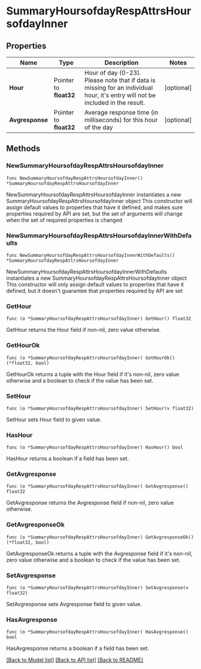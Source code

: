 # SummaryHoursofdayRespAttrsHoursofdayInner

## Properties

Name | Type | Description | Notes
------------ | ------------- | ------------- | -------------
**Hour** | Pointer to **float32** | Hour of day (0-23). Please note that if data is missing for an individual hour, it&#39;s entry will not be included in the result. | [optional] 
**Avgresponse** | Pointer to **float32** | Average response time (in milliseconds) for this hour of the day | [optional] 

## Methods

### NewSummaryHoursofdayRespAttrsHoursofdayInner

`func NewSummaryHoursofdayRespAttrsHoursofdayInner() *SummaryHoursofdayRespAttrsHoursofdayInner`

NewSummaryHoursofdayRespAttrsHoursofdayInner instantiates a new SummaryHoursofdayRespAttrsHoursofdayInner object
This constructor will assign default values to properties that have it defined,
and makes sure properties required by API are set, but the set of arguments
will change when the set of required properties is changed

### NewSummaryHoursofdayRespAttrsHoursofdayInnerWithDefaults

`func NewSummaryHoursofdayRespAttrsHoursofdayInnerWithDefaults() *SummaryHoursofdayRespAttrsHoursofdayInner`

NewSummaryHoursofdayRespAttrsHoursofdayInnerWithDefaults instantiates a new SummaryHoursofdayRespAttrsHoursofdayInner object
This constructor will only assign default values to properties that have it defined,
but it doesn't guarantee that properties required by API are set

### GetHour

`func (o *SummaryHoursofdayRespAttrsHoursofdayInner) GetHour() float32`

GetHour returns the Hour field if non-nil, zero value otherwise.

### GetHourOk

`func (o *SummaryHoursofdayRespAttrsHoursofdayInner) GetHourOk() (*float32, bool)`

GetHourOk returns a tuple with the Hour field if it's non-nil, zero value otherwise
and a boolean to check if the value has been set.

### SetHour

`func (o *SummaryHoursofdayRespAttrsHoursofdayInner) SetHour(v float32)`

SetHour sets Hour field to given value.

### HasHour

`func (o *SummaryHoursofdayRespAttrsHoursofdayInner) HasHour() bool`

HasHour returns a boolean if a field has been set.

### GetAvgresponse

`func (o *SummaryHoursofdayRespAttrsHoursofdayInner) GetAvgresponse() float32`

GetAvgresponse returns the Avgresponse field if non-nil, zero value otherwise.

### GetAvgresponseOk

`func (o *SummaryHoursofdayRespAttrsHoursofdayInner) GetAvgresponseOk() (*float32, bool)`

GetAvgresponseOk returns a tuple with the Avgresponse field if it's non-nil, zero value otherwise
and a boolean to check if the value has been set.

### SetAvgresponse

`func (o *SummaryHoursofdayRespAttrsHoursofdayInner) SetAvgresponse(v float32)`

SetAvgresponse sets Avgresponse field to given value.

### HasAvgresponse

`func (o *SummaryHoursofdayRespAttrsHoursofdayInner) HasAvgresponse() bool`

HasAvgresponse returns a boolean if a field has been set.


[[Back to Model list]](../README.md#documentation-for-models) [[Back to API list]](../README.md#documentation-for-api-endpoints) [[Back to README]](../README.md)


